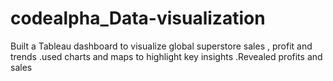 # codealpha_Data-visualization
Built a Tableau dashboard to visualize  global superstore sales , profit and trends .used charts and maps to highlight key insights .Revealed  profits and sales 
